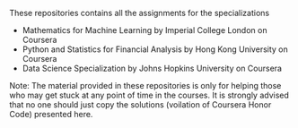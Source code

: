 These repositories contains all the assignments for the specializations
- Mathematics for Machine Learning by Imperial College London on Coursera
- Python and Statistics for Financial Analysis by Hong Kong University on Coursera
- Data Science Specialization by Johns Hopkins University on Coursera

Note: The material provided in these repositories is only for helping those who may get stuck at any point of time in the courses. 
It is strongly advised that no one should just copy the solutions (voilation of Coursera Honor Code) presented here.
